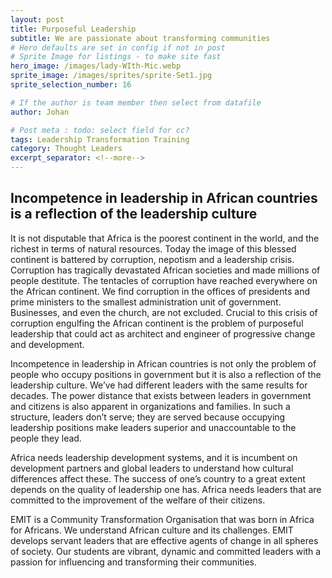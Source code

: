 ```yaml
---
layout: post
title: Purposeful Leadership
subtitle: We are passionate about transforming communities
# Hero defaults are set in config if not in post
# Sprite Image for listings - to make site fast
hero_image: /images/lady-WIth-Mic.webp
sprite_image: /images/sprites/sprite-Set1.jpg
sprite_selection_number: 16

# If the author is team member then select from datafile
author: Johan

# Post meta : todo: select field for cc?
tags: Leadership Transformation Training
category: Thought Leaders
excerpt_separator: <!--more-->
---
```


## Incompetence in leadership in African countries is a reflection of the leadership culture

It is not disputable that Africa is the poorest continent in the world, and the richest in terms of natural resources. Today the image of this blessed continent is battered by corruption, nepotism and a leadership crisis. Corruption has tragically devastated African societies and made millions of people destitute. The tentacles of corruption have reached everywhere on the African continent. We find corruption in the offices of presidents and prime ministers to the smallest administration unit of government. Businesses, and even the church, are not excluded. Crucial to this crisis of corruption engulfing the African continent is the problem of purposeful leadership that could act as architect and engineer of progressive change and development.

Incompetence in leadership in African countries is not only the problem of people who occupy positions in government but it is also a reflection of the leadership culture. We’ve had different leaders with the same results for decades. The power distance that exists between leaders in government and citizens is also apparent in organizations and families. In such a structure, leaders don’t serve; they are served because occupying leadership positions make leaders superior and unaccountable to the people they lead.

Africa needs leadership development systems, and it is incumbent on development partners and global leaders to understand how cultural differences affect these. The success of one’s country to a great extent depends on the quality of leadership one has. Africa needs leaders that are committed to the improvement of the welfare of their citizens.

EMIT is a Community Transformation Organisation that was born in Africa for Africans. We understand African culture and its challenges. EMIT develops servant leaders that are effective agents of change in all spheres of society. Our students are vibrant, dynamic and committed leaders with a passion for influencing and transforming their communities.